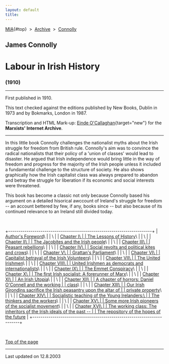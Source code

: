 ```yaml
---
layout: default
title: 
---
```

[MIA](../../../../index.htm){#top}  \> 
[Archive](../../../index.htm)  \>  [Connolly](../../index.htm)

## James Connolly

# Labour in Irish History

### (1910)

------------------------------------------------------------------------

First published in 1910.

This text checked against the editions published by New Books, Dublin in
1973 and by Bokmarks, London in 1987.

Transcription and HTML Mark-up: [Einde
O'Callaghan](../../../../admin/volunteers/biographies/eocallaghan.htm){target="new"}
for the **Marxists' Internet Archive**.

------------------------------------------------------------------------

In this little book Connolly challenges the nationalist myths about the
Irish struggle for freedom from British rule. Connolly's aim was to
convince the radical nationalists that their policy of a 'union of
classes' would lead to disaster. He argued that Irish independence would
bring little in the way of freedom and progress for the majority of the
Irish people unless it included a fundamental challenge to the structure
of society. He also shows graphically how the Irish capitalist class was
always prepared to abandon and betray the struggle for liberation if its
economic and social interests were threatened.

This book has become a classic not only because Connolly based his
argument on a detailed hisorical awccount of Ireland's struggle for
freedom -- an account bettered by few, if any, books since -- but also
because of its continued relevance to an Ireland still divided today.

 

+-----------------------------------------------------------------------+
| [Author's Foreword](foreword.htm)\                                    |
| \                                                                     |
| [Chapter I\                                                           |
| The Lessons of History](chap01.htm)\                                  |
| \                                                                     |
| [Chapter II\                                                          |
| The Jacobites and the Irish people](chap02.htm)\                      |
| \                                                                     |
| [Chapter III\                                                         |
| Peasant rebellions](chap03.htm)\                                      |
| \                                                                     |
| [Chapter IV\                                                          |
| Social revolts and political kites and crows](chap04.htm)\            |
| \                                                                     |
| [Chapter V\                                                           |
| Grattan's Parliament](chap05.htm)\                                    |
| \                                                                     |
| [Chapter VI\                                                          |
| Capitalist betrayal of the Irish Volunteers](chap06.htm)\             |
| \                                                                     |
| [Chapter VII\                                                         |
| The United Irishmen](chap07.htm)\                                     |
| \                                                                     |
| [Chapter VIII\                                                        |
| United Irishmen as democrats and internationalists](chap08.htm)\      |
| \                                                                     |
| [Chapter IX\                                                          |
| The Emmet Conspiracy](chap09.htm)\                                    |
| \                                                                     |
| [Chapter X\                                                           |
| The first Irish socialist: A forerunner of Marx](chap10.htm)\         |
| \                                                                     |
| [Chapter XI\                                                          |
| An Irish Utopia](chap11.htm)\                                         |
| \                                                                     |
| [Chapter XII\                                                         |
| A chapter of horrors: Daniel O'Connell and the working                |
| class](chap12.htm)\                                                   |
| \                                                                     |
| [Chapter XIII\                                                        |
| Our Irish Girondins sacrifice the Irish peasantry upon the altar of   |
| private property](chap13.htm)\                                        |
| \                                                                     |
| [Chapter XIV\                                                         |
| Socialistic teaching of the Young Irelanders:\                        |
| The thinkers and the workers](chap14.htm)\                            |
| \                                                                     |
| [Chapter XV\                                                          |
| Some more Irish pioneers of the socialist movement](chap15.htm)\      |
| \                                                                     |
| [Chapter XVI\                                                         |
| The working class: The inheritors of the Irish ideals of the past --  |
| The repository of the hopes of the future](chap16.htm)                |
+-----------------------------------------------------------------------+

 

[Top of the page](#top)

------------------------------------------------------------------------

Last updated on 12.8.2003

